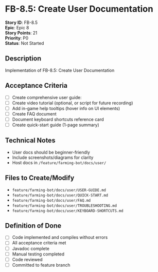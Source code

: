 # FB-8.5: Create User Documentation

**Story ID**: FB-8.5  
**Epic**: Epic 8  
**Story Points**: 21  
**Priority**: P0  
**Status**: Not Started  

## Description
Implementation of FB-8.5: Create User Documentation

## Acceptance Criteria
- [ ] Create comprehensive user guide:
- [ ] Create video tutorial (optional, or script for future recording)
- [ ] Add in-game help tooltips (hover info on UI elements)
- [ ] Create FAQ document
- [ ] Document keyboard shortcuts reference card
- [ ] Create quick-start guide (1-page summary)

## Technical Notes
- User docs should be beginner-friendly
- Include screenshots/diagrams for clarity
- Host docs in `/feature/farming-bot/docs/user/`

## Files to Create/Modify
- `feature/farming-bot/docs/user/USER-GUIDE.md`
- `feature/farming-bot/docs/user/QUICK-START.md`
- `feature/farming-bot/docs/user/FAQ.md`
- `feature/farming-bot/docs/user/TROUBLESHOOTING.md`
- `feature/farming-bot/docs/user/KEYBOARD-SHORTCUTS.md`

## Definition of Done
- [ ] Code implemented and compiles without errors
- [ ] All acceptance criteria met
- [ ] Javadoc complete
- [ ] Manual testing completed
- [ ] Code reviewed
- [ ] Committed to feature branch
